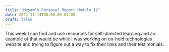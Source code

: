 ```yaml
---
title: "Mesam's Personal Report Module 12"
date: 2021-11-14T00:00:00-04:00
draft: false
---
```


This week I can find and use resources for self-directed learning and an example of that would be while I was working on on-hold technologies website and trying to figure out a way to fix their links and their testimonials.
